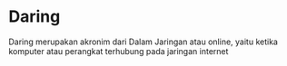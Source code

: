 # Daring

Daring merupakan akronim dari Dalam Jaringan atau online,
yaitu ketika komputer atau perangkat terhubung pada jaringan internet